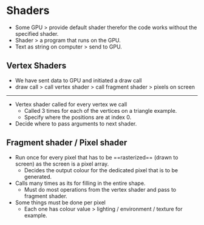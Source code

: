 # Shaders

- Some GPU > provide default shader therefor the code works without the specified shader.
- Shader > a program that runs on the GPU.
- Text as string on computer > send to GPU.



## Vertex Shaders

- We have sent data to GPU and initiated a draw call
- draw call > call vertex shader > call fragment shader > pixels on screen

---

- Vertex shader called for every vertex we call
  - Called 3 times for each of the vertices on a triangle example.
  - Specify where the positions are at index 0.
- Decide where to pass arguments to next shader. 

## Fragment shader / Pixel shader

- Run once for every pixel that has to be ==rasterized== (drawn to screen) as the screen is a pixel array.
  - Decides the output colour for the dedicated pixel that is to be generated.
- Calls many times as its for filling in the entire shape.
  - Must do most operations from the vertex shader and pass to fragment shader.
- Some things must be done per pixel
  - Each one has colour value > lighting / environment / texture for example.

